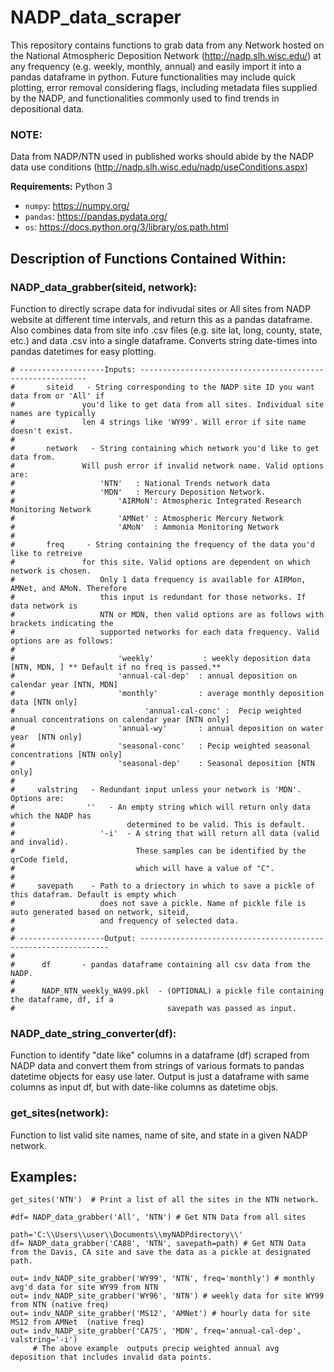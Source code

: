 # NADP_data_scraper
This repository contains functions to grab data from any Network hosted on the National Atmospheric Deposition Network (http://nadp.slh.wisc.edu/) at any frequency (e.g. weekly, monthly, annual) and easily import it into a pandas dataframe in python. Future functionalities may include quick plotting, error removal considering flags, including metadata files supplied by the NADP, and functionalities commonly used to find trends in depositional data. 

### NOTE: 
Data from NADP/NTN used in published works should abide by the NADP data use conditions (http://nadp.slh.wisc.edu/nadp/useConditions.aspx)

**Requirements:** Python 3

* `numpy`: https://numpy.org/
* `pandas`: https://pandas.pydata.org/
* `os`: https://docs.python.org/3/library/os.path.html

## Description of Functions Contained Within: 
### NADP_data_grabber(siteid, network):

Function to directly scrape data for indivudal sites or All sites from NADP website at different time intervals, and return this as a pandas dataframe. Also combines data from site info .csv files (e.g. site lat, long, county, state, etc.) and data .csv into a single dataframe. Converts string date-times into pandas datetimes for easy plotting. 

```
# -------------------Inputs: ----------------------------------------------------------
#       siteid   - String corresponding to the NADP site ID you want data from or 'All' if
#				you'd like to get data from all sites. Individual site names are typically
#				len 4 strings like 'WY99'. Will error if site name doesn't exist. 
#
#       network   - String containing which network you'd like to get data from. 
# 				Will push error if invalid network name. Valid options are: 
#				    'NTN'   : National Trends network data 
#				    'MDN'   : Mercury Deposition Network. 
#                       'AIRMoN': Atmospheric Integrated Research Monitoring Network
#                       'AMNet' : Atmospheric Mercury Network
#                       'AMoN'  : Ammonia Monitoring Network
#
#       freq     - String containing the frequency of the data you'd like to retreive 
#				for this site. Valid options are dependent on which network is chosen. 
#                   Only 1 data frequency is available for AIRMon, AMNet, and AMoN. Therefore
#                   this input is redundant for those networks. If data network is 
#                   NTN or MDN, then valid options are as follows with brackets indicating the 
#					supported networks for each data frequency. Valid options are as follows:
#
#						'weekly' 		   : weekly deposition data 	[NTN, MDN, ] ** Default if no freq is passed.**  
#						'annual-cal-dep'  : annual deposition on calendar year [NTN, MDN]			
#						'monthly'         : average monthly deposition data [NTN only]  
#                             'annual-cal-conc' :  Pecip weighted annual concentrations on calendar year [NTN only]  
#						'annual-wy'       : annual deposition on water year  [NTN only]  
#						'seasonal-conc'   : Pecip weighted seasonal concentrations [NTN only]  
#						'seasonal-dep'    : Seasonal deposition [NTN only] 
# 
#     valstring   - Redundant input unless your network is 'MDN'. Options are: 
#				 ''   - An empty string which will return only data which the NADP has 
#                         determined to be valid. This is default. 
#                   '-i'  - A string that will return all data (valid and invalid). 
#                           These samples can be identified by the qrCode field, 
#                           which will have a value of "C".
#
#     savepath    - Path to a driectory in which to save a pickle of this datafram. Default is empty which 
#					does not save a pickle. Name of pickle file is auto generated based on network, siteid, 
#                   and frequency of selected data. 
#
# -------------------Output: --------------------------------------------------------------- 
#
#      df       - pandas dataframe containing all csv data from the NADP. 
#     
#      NADP_NTN_weekly_WA99.pkl  - (OPTIONAL) a pickle file containing the dataframe, df, if a 
#                                  savepath was passed as input.  
```     
### NADP_date_string_converter(df):
Function to identify "date like" columns in a dataframe (df) scraped from NADP data and convert them from strings of various formats to pandas datetime objects for easy use later. Output is just a dataframe with same columns as input df, but with date-like columns as datetime objs.

### get_sites(network):

Function to list valid site names, name of site, and state in a given NADP network. 

## Examples: 
```
get_sites('NTN')  # Print a list of all the sites in the NTN network. 

#df= NADP_data_grabber('All', 'NTN') # Get NTN Data from all sites 

path='C:\\Users\\user\\Documents\\myNADPdirectory\\'
df= NADP_data_grabber('CA88', 'NTN', savepath=path) # Get NTN Data from the Davis, CA site and save the data as a pickle at designated path. 

out= indv_NADP_site_grabber('WY99', 'NTN', freq='monthly') # monthly avg'd data for site WY99 from NTN 
out= indv_NADP_site_grabber('WY96', 'NTN') # weekly data for site WY99 from NTN (native freq)
out= indv_NADP_site_grabber('MS12', 'AMNet') # hourly data for site MS12 from AMNet  (native freq)
out= indv_NADP_site_grabber('CA75', 'MDN', freq='annual-cal-dep', valstring='-i')  
     # The above example  outputs precip weighted annual avg deposition that includes invalid data points. 

```

